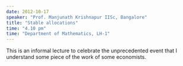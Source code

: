```yaml
---
date: 2012-10-17
speaker: "Prof. Manjunath Krishnapur IISc, Bangalore"
title: "Stable allocations"
time: "4.10 pm" 
time: "Department of Mathematics, LH-1"
---
```

This is an informal lecture to celebrate the unprecedented event that I understand some piece of the work of some economists.
